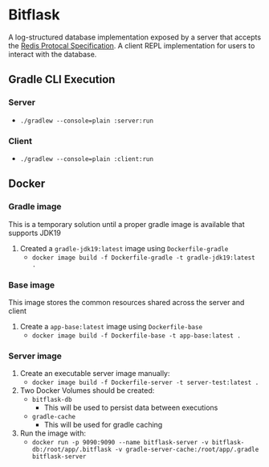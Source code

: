 # Bitflask

A log-structured database implementation exposed by a server that accepts
the [Redis Protocal Specification](https://redis.io/topics/protocol). A client REPL implementation
for users to interact with the database.

## Gradle CLI Execution

### Server

- `./gradlew --console=plain :server:run`

### Client

- `./gradlew --console=plain :client:run`

## Docker

### Gradle image

This is a temporary solution until a proper gradle image is available that supports JDK19

1. Created a `gradle-jdk19:latest` image using `Dockerfile-gradle`
    - `docker image build -f Dockerfile-gradle -t gradle-jdk19:latest .`

### Base image

This image stores the common resources shared across the server and client

1. Create a `app-base:latest` image using `Dockerfile-base`
    - `docker image build -f Dockerfile-base -t app-base:latest .`

### Server image

1. Create an executable server image manually:
    - `docker image build -f Dockerfile-server -t server-test:latest .`
2. Two Docker Volumes should be created:
    - `bitflask-db`
        - This will be used to persist data between executions
    - `gradle-cache`
        - This will be used for gradle caching
3. Run the image with:
    - `docker run -p 9090:9090 --name bitflask-server -v bitflask-db:/root/app/.bitflask -v gradle-server-cache:/root/app/.gradle bitflask-server`
